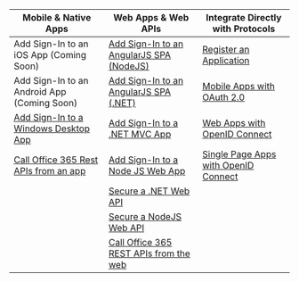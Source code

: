 | Mobile & Native Apps | Web Apps & Web APIs | Integrate Directly with Protocols |
| ----------------------- | ------------------------------- | --------------------- |
| Add Sign-In to an iOS App (Coming Soon) | [Add Sign-In to an AngularJS SPA (NodeJS)](active-directory-v2-devquickstarts-angular-node.md) | [Register an Application](active-directory-v2-app-registration.md) |
| Add Sign-In to an Android App (Coming Soon) | [Add Sign-In to an AngularJS SPA (.NET)](active-directory-v2-devquickstarts-angular-dotnet.md) | [Mobile Apps with OAuth 2.0](active-directory-v2-protocols-oauth-code.md) |
| [Add Sign-In to a Windows Desktop App](active-directory-v2-devquickstarts-wpf.md) | [Add Sign-In to a .NET MVC App](active-directory-v2-devquickstarts-dotnet-web.md) | [Web Apps with OpenID Connect](active-directory-v2-protocols-oidc.md) |
| [Call Office 365 Rest APIs from an app](https://msdn.microsoft.com/office/office365/howto/authenticate-Office-365-APIs-using-v2) | [Add Sign-In to a Node JS Web App](active-directory-v2-devquickstarts-node-web.md) | [Single Page Apps with OpenID Connect](active-directory-v2-protocols-implicit.md)
|  | [Secure a .NET Web API](active-directory-v2-devquickstarts-dotnet-api.md) |  |
|  |  [Secure a NodeJS Web API](active-directory-v2-devquickstarts-node-api.md) |
|  | [Call Office 365 REST APIs from the web](https://msdn.microsoft.com/office/office365/howto/authenticate-Office-365-APIs-using-v2) |


<!--HONumber=Apr16_HO1-->


